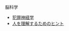 脳科学





- [犯罪神経学](https://psy.hatenadiary.com/entry/2025/02/09/094740)
- [人を理解するためのヒント](https://psy.hatenadiary.com/entry/2025/02/09/211337)


